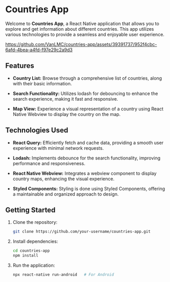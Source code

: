 
# Countries App

Welcome to **Countries App**, a React Native application that allows you to explore and get information about different countries. This app utilizes various technologies to provide a seamless and enjoyable user experience.





https://github.com/VanLMC/countries-app/assets/39391737/952f4cbc-6afd-4bea-a4fd-f97e29c2a9d3


## Features

- **Country List:** Browse through a comprehensive list of countries, along with their basic information.

- **Search Functionality:** Utilizes lodash for debouncing to enhance the search experience, making it fast and responsive.

- **Map View:** Experience a visual representation of a country using React Native Webview to display the country on the map.

## Technologies Used

- **React Query:** Efficiently fetch and cache data, providing a smooth user experience with minimal network requests.

- **Lodash:** Implements debounce for the search functionality, improving performance and responsiveness.

- **React Native Webview:** Integrates a webview component to display country maps, enhancing the visual experience.

- **Styled Components:** Styling is done using Styled Components, offering a maintainable and organized approach to design.

## Getting Started

1. Clone the repository:

    ```bash
    git clone https://github.com/your-username/countries-app.git
    ```

2. Install dependencies:

    ```bash
    cd countries-app
    npm install
    ```

3. Run the application:

    ```bash
    npx react-native run-android   # For Android
    ```


